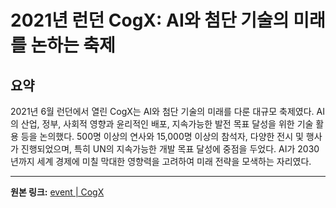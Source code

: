 # 2021년 런던 CogX: AI와 첨단 기술의 미래를 논하는 축제

## 요약
2021년 6월 런던에서 열린 CogX는 AI와 첨단 기술의 미래를 다룬 대규모 축제였다.  AI의 산업, 정부, 사회적 영향과 윤리적인 배포, 지속가능한 발전 목표 달성을 위한 기술 활용 등을 논의했다.  500명 이상의 연사와 15,000명 이상의 참석자, 다양한 전시 및 행사가 진행되었으며, 특히 UN의 지속가능한 개발 목표 달성에 중점을 두었다.  AI가 2030년까지 세계 경제에 미칠 막대한 영향력을 고려하여 미래 전략을 모색하는 자리였다.

---

**원본 링크:** [event | CogX](https://www.thekurzweillibrary.com/event-cogx)
